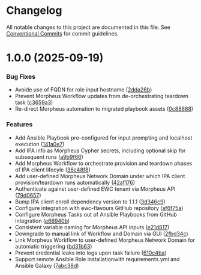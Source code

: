 # Changelog

All notable changes to this project are documented in this file. See
[Conventional Commits](https://conventionalcommits.org) for commit guidelines.

# 1.0.0 (2025-09-19)


### Bug Fixes

* Avoide use of FQDN for role input hostname ([2dda26b](https://github.com/ewcloud/ewc-ansible-playbook-ipa-enroll-automation-via-morpheus/commit/2dda26be57c2546dfb6847f9ec9c9d75fb4ed102))
* Prevent Morpheus Workflow updates from de-orchestrating teardown task ([c3659a3](https://github.com/ewcloud/ewc-ansible-playbook-ipa-enroll-automation-via-morpheus/commit/c3659a3d1c25ecd8444bfa627eb42ac37ac04223))
* Re-direct Morpheus automation to migrated playbook assets ([0c88688](https://github.com/ewcloud/ewc-ansible-playbook-ipa-enroll-automation-via-morpheus/commit/0c88688ecdb07a9b5beeb4a7321d9d0d0f60122e))


### Features

* Add Ansible Playbook pre-configured for input prompting and localhost execution ([141a0e7](https://github.com/ewcloud/ewc-ansible-playbook-ipa-enroll-automation-via-morpheus/commit/141a0e764c9e49645754568ddaaf8bbbe07c7d7f))
* Add IPA info as Morpheus Cypher secrets, including optional skip for subsequent runs ([a9b9f66](https://github.com/ewcloud/ewc-ansible-playbook-ipa-enroll-automation-via-morpheus/commit/a9b9f66aab4801cd48b651a1c581294a043e0c6e))
* Add Morpheus Workflow to orchestrate provision and teardown phases of IPA client lifecyle ([36c48f8](https://github.com/ewcloud/ewc-ansible-playbook-ipa-enroll-automation-via-morpheus/commit/36c48f8265d3cb85c3ef1f7ad36e321f11f22ebf))
* Add user-defined Morpheus Network Domain under which IPA client provision/teardown runs automatically ([42af176](https://github.com/ewcloud/ewc-ansible-playbook-ipa-enroll-automation-via-morpheus/commit/42af176750f9c97e23a9462b5d9340e2e24dfe33))
* Authenticate against user-defined EWC tenant via Morpheus API ([79d0657](https://github.com/ewcloud/ewc-ansible-playbook-ipa-enroll-automation-via-morpheus/commit/79d06570452a54d66b59961aff25266c04c1d609))
* Bump IPA client enroll dependency version to 1.1.1 ([3d346c9](https://github.com/ewcloud/ewc-ansible-playbook-ipa-enroll-automation-via-morpheus/commit/3d346c995ca64ffdda37e40dc789ffb2a32279ec))
* Configure integration with ewc-flavours GitHub repository ([af6f75a](https://github.com/ewcloud/ewc-ansible-playbook-ipa-enroll-automation-via-morpheus/commit/af6f75a06519f31d43c3592640b62ee14aa2b92f))
* Configure Morpheus Tasks out of Ansible Playbooks from GitHub integration ([e66940b](https://github.com/ewcloud/ewc-ansible-playbook-ipa-enroll-automation-via-morpheus/commit/e66940bb7b12b8b6b0f8f553eb38ee31f7a90196))
* Consistent variable naming for Morpheus API inputs ([e21d817](https://github.com/ewcloud/ewc-ansible-playbook-ipa-enroll-automation-via-morpheus/commit/e21d817096d919002bd996ec598a6cc6a0e7cb6c))
* Downgrade to manual link of Workflow and Domain via GUI ([2fbd34c](https://github.com/ewcloud/ewc-ansible-playbook-ipa-enroll-automation-via-morpheus/commit/2fbd34cc9a778bba3eb67d733aa831955d92062b))
* Link Morpheus Workflow to user-defined Morpheus Network Domain for automatic triggering ([bd31b63](https://github.com/ewcloud/ewc-ansible-playbook-ipa-enroll-automation-via-morpheus/commit/bd31b630bc1a9e3b827a9204efe89175d48e729f))
* Prevent credential leaks into logs upon task failure ([610c4ba](https://github.com/ewcloud/ewc-ansible-playbook-ipa-enroll-automation-via-morpheus/commit/610c4ba76da322f02f4559a1b429ddc13e0d5ee9))
* Support remote Ansible Role installationwith requirements.yml and Ansible Galaxy ([7abc38d](https://github.com/ewcloud/ewc-ansible-playbook-ipa-enroll-automation-via-morpheus/commit/7abc38d2cfc4ffbb48d4a4ab37f6582d046d3988))
